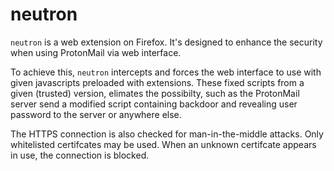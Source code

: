 neutron
=======

`neutron` is a web extension on Firefox. It's designed to enhance the security
when using ProtonMail via web interface.

To achieve this, `neutron` intercepts and forces the web interface to use
with given javascripts preloaded with extensions. These fixed scripts from
a given (trusted) version, elimates the possibilty, such as the ProtonMail
server send a modified script containing backdoor and revealing user password
to the server or anywhere else.

The HTTPS connection is also checked for man-in-the-middle attacks. Only
whitelisted certifcates may be used. When an unknown certifcate appears
in use, the connection is blocked.


